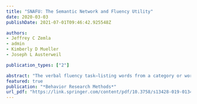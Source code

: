 ```yaml
---
title: "SNAFU: The Semantic Network and Fluency Utility"
date: 2020-03-03
publishDate: 2021-07-01T09:46:42.925548Z

authors:
- Jeffrey C Zemla
- admin
- Kimberly D Mueller
- Joseph L Austerweil

publication_types: ["2"]

abstract: "The verbal fluency task—listing words from a category or words that begin with a specific letter—is a common experimental paradigm that is used to diagnose memory impairments and to understand how we store and retrieve knowledge. Data from the verbal fluency task are analyzed in many different ways, often requiring manual coding that is time intensive and error-prone. Researchers have also used fluency data from groups or individuals to estimate semantic networks—latent representations of semantic memory that describe the relations between concepts—that further our understanding of how knowledge is encoded. However computational methods used to estimate networks are not standardized and can be difficult to implement, which has hindered widespread adoption. We present SNAFU: the Semantic Network and Fluency Utility, a tool for estimating networks from fluency data and automatizing traditional fluency analyses, including counting cluster switches and cluster sizes, intrusions, perseverations, and word frequencies. In this manuscript, we provide a primer on using the tool, illustrate its application by creating a semantic network for foods, and validate the tool by comparing results to trained human coders using multiple datasets."
featured: true
publication: "*Behavior Research Methods*"
url_pdf: "https://link.springer.com/content/pdf/10.3758/s13428-019-01343-w.pdf"
---
```



<!-- ---
title: "An example conference paper"

# Authors
# If you created a profile for a user (e.g. the default `admin` user), write the username (folder name) here
# and it will be replaced with their full name and linked to their profile.
authors:
- admin
- Robert Ford

# Author notes (optional)
author_notes:
- "Equal contribution"
- "Equal contribution"

date: "2013-07-01T00:00:00Z"
doi: ""

# Schedule page publish date (NOT publication's date).
publishDate: "2017-01-01T00:00:00Z"

# Publication type.
# Legend: 0 = Uncategorized; 1 = Conference paper; 2 = Journal article;
# 3 = Preprint / Working Paper; 4 = Report; 5 = Book; 6 = Book section;
# 7 = Thesis; 8 = Patent
publication_types: ["1"]

# Publication name and optional abbreviated publication name.
publication: In *Wowchemy Conference*
publication_short: In *ICW*

abstract: Lorem ipsum dolor sit amet, consectetur adipiscing elit. Duis posuere tellus ac convallis placerat. Proin tincidunt magna sed ex sollicitudin condimentum. Sed ac faucibus dolor, scelerisque sollicitudin nisi. Cras purus urna, suscipit quis sapien eu, pulvinar tempor diam. Quisque risus orci, mollis id ante sit amet, gravida egestas nisl. Sed ac tempus magna. Proin in dui enim. Donec condimentum, sem id dapibus fringilla, tellus enim condimentum arcu, nec volutpat est felis vel metus. Vestibulum sit amet erat at nulla eleifend gravida.

# Summary. An optional shortened abstract.
summary: Lorem ipsum dolor sit amet, consectetur adipiscing elit. Duis posuere tellus ac convallis placerat. Proin tincidunt magna sed ex sollicitudin condimentum.

tags: []

# Display this page in the Featured widget?
featured: true

# Custom links (uncomment lines below)
# links:
<<<<<<<< HEAD:content/publication/journal-article/index.md
# - name: ""
#   url: ""
url_pdf: http://arxiv.org/pdf/1512.04133v1
url_code: 'https://github.com/wowchemy/wowchemy-hugo-themes'
========
# - name: Custom Link
#   url: http://example.org

url_pdf: ''
url_code: ''
>>>>>>>> 03b83bb (Add content except resume and deployment info):content/en/publication/zemla-2020-snafu/index.md
url_dataset: ''
url_poster: ''
url_project: ''
url_slides: ''
url_source: ''
url_video: ''

# Featured image
# To use, add an image named `featured.jpg/png` to your page's folder.
image:
  caption: 'Image credit: [**Unsplash**](https://unsplash.com/photos/pLCdAaMFLTE)'
  focal_point: ""
  preview_only: false

# Associated Projects (optional).
#   Associate this publication with one or more of your projects.
#   Simply enter your project's folder or file name without extension.
#   E.g. `internal-project` references `content/project/internal-project/index.md`.
#   Otherwise, set `projects: []`.
projects:
- example

# Slides (optional).
#   Associate this publication with Markdown slides.
#   Simply enter your slide deck's filename without extension.
#   E.g. `slides: "example"` references `content/slides/example/index.md`.
#   Otherwise, set `slides: ""`.
slides: example
---

{{% callout note %}}
Click the *Cite* button above to demo the feature to enable visitors to import publication metadata into their reference management software.
{{% /callout %}}

{{% callout note %}}
Create your slides in Markdown - click the *Slides* button to check out the example.
{{% /callout %}}

Supplementary notes can be added here, including [code, math, and images](https://wowchemy.com/docs/writing-markdown-latex/). -->

